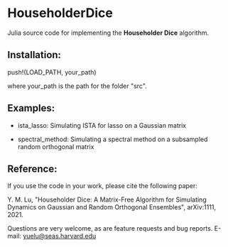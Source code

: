 # HouseholderDice

Julia source code for implementing the **Householder Dice** algorithm.

## Installation:

push!(LOAD_PATH, your_path)

where your_path is the path for the folder "src".

## Examples:

* ista_lasso: Simulating ISTA for lasso on a Gaussian matrix

* spectral_method: Simulating a spectral method on a subsampled random orthogonal matrix

## Reference:

If you use the code in your work, please cite the following paper:

Y. M. Lu, "Householder Dice: A Matrix-Free Algorithm for Simulating Dynamics on
Gaussian and Random Orthogonal Ensembles", arXiv:1111, 2021.

Questions are very welcome, as are feature requests and bug reports.
E-mail: yuelu@seas.harvard.edu
